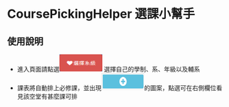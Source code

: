 CoursePickingHelper 選課小幫手
===============================
使用說明
-------------------------------
* 進入頁面請點選<img src="images/01.png" style="width: 100px; height: 40px;"> 選擇自己的學制、系、年級以及輔系
* 課表將自動排上必修課，並出現<img src="images/02.png" style="width: 100px; height: 40px;">的圖案，點選可在右側欄位看見該空堂有甚麼課可排

